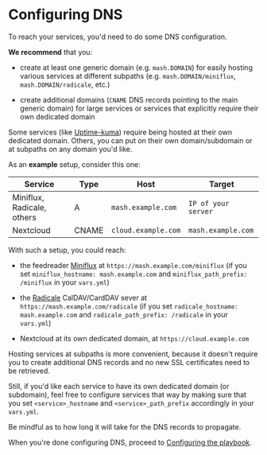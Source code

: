 <!--
SPDX-FileCopyrightText: 2023 Julian-Samuel Gebühr
SPDX-FileCopyrightText: 2023 Slavi Pantaleev

SPDX-License-Identifier: AGPL-3.0-or-later
-->

# Configuring DNS

To reach your services, you'd need to do some DNS configuration.

**We recommend** that you:

- create at least one generic domain (e.g. `mash.DOMAIN`) for easily hosting various services at different subpaths (e.g. `mash.DOMAIN/miniflux`, `mash.DOMAIN/radicale`, etc.)

- create additional domains (`CNAME` DNS records pointing to the main generic domain) for large services or services that explicitly require their own dedicated domain

Some services (like [Uptime-kuma](services/uptime-kuma.md)) require being hosted at their own dedicated domain.
Others, you can put on their own domain/subdomain or at subpaths on any domain you'd like.

As an **example** setup, consider this one:

| Service                    | Type  | Host                | Target              |
|--------------------------- |-------|---------------------|---------------------|
| Miniflux, Radicale, others | A     | `mash.example.com`  | `IP of your server` |
| Nextcloud                  | CNAME | `cloud.example.com` | `mash.example.com`  |

With such a setup, you could reach:

- the feedreader [Miniflux](services/miniflux.md) at `https://mash.example.com/miniflux` (if you set
`miniflux_hostname: mash.example.com` and `miniflux_path_prefix: /miniflux` in your `vars.yml`)

- the [Radicale](services/radicale.md) CalDAV/CardDAV sever at `https://mash.example.com/radicale` (if you set
`radicale_hostname: mash.example.com` and `radicale_path_prefix: /radicale` in your `vars.yml`)

- Nextcloud at its own dedicated domain, at `https://cloud.example.com`

Hosting services at subpaths is more convenient, because it doesn't require you to create additional DNS records and no new SSL certificates need to be retrieved.

Still, if you'd like each service to have its own dedicated domain (or subdomain), feel free to configure services that way by making sure that you set `<service>_hostname` and `<service>_path_prefix`
accordingly in your `vars.yml`.

Be mindful as to how long it will take for the DNS records to propagate.

When you're done configuring DNS, proceed to [Configuring the playbook](configuring-playbook.md).
